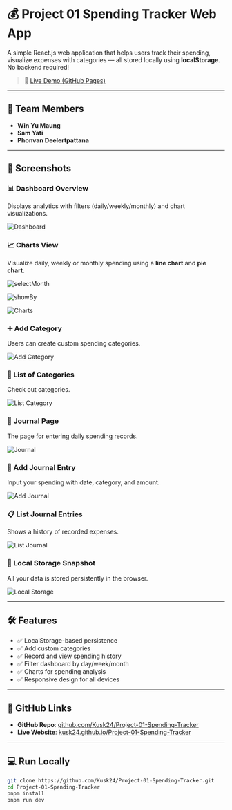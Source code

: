 # 💰 Project 01 Spending Tracker Web App

A simple React.js web application that helps users track their spending, visualize expenses with categories — all stored locally using **localStorage**. No backend required!

> 🚀 [Live Demo (GitHub Pages)](https://kusk24.github.io/Project-01-Spending-Tracker/)

---

## 👥 Team Members

- **Win Yu Maung**
- **Sam Yati**
- **Phonvan Deelertpattana**

---

## 📸 Screenshots

### 📊 Dashboard Overview
Displays analytics with filters (daily/weekly/monthly) and chart visualizations.

![Dashboard](./screenshots/dashboard.png)

### 📈 Charts View
Visualize daily, weekly or monthly spending using a **line chart** and **pie chart**.

![selectMonth](./screenshots/selectMonth.png)

![showBy](./screenshots/showBy.png)

![Charts](./screenshots/charts.jpg)

### ➕ Add Category
Users can create custom spending categories.

![Add Category](./screenshots/add-category.jpg)

### 📂 List of Categories
Check out categories.

![List Category](./screenshots/list-category.jpg)

### 📘 Journal Page
The page for entering daily spending records.

![Journal](./screenshots/journal.jpg)

### 📝 Add Journal Entry
Input your spending with date, category, and amount.

![Add Journal](./screenshots/add-journal.jpg)

### 📋 List Journal Entries
Shows a history of recorded expenses.

![List Journal](./screenshots/list-journal.jpg)

### 💾 Local Storage Snapshot
All your data is stored persistently in the browser.

![Local Storage](./screenshots/local-storage.jpg)

---

## 🛠 Features

- ✅ LocalStorage-based persistence
- ✅ Add custom categories
- ✅ Record and view spending history
- ✅ Filter dashboard by day/week/month
- ✅ Charts for spending analysis
- ✅ Responsive design for all devices

---

## 🔗 GitHub Links

- **GitHub Repo**: [github.com/Kusk24/Project-01-Spending-Tracker](https://github.com/Kusk24/Project-01-Spending-Tracker)
- **Live Website**: [kusk24.github.io/Project-01-Spending-Tracker](https://kusk24.github.io/Project-01-Spending-Tracker/)

---

## 💻 Run Locally

```bash
git clone https://github.com/Kusk24/Project-01-Spending-Tracker.git
cd Project-01-Spending-Tracker
pnpm install
pnpm run dev
